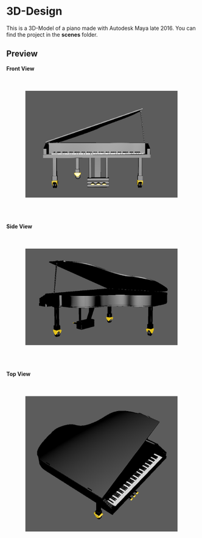 # 3D-Design
 
This is a 3D-Model of a piano made with Autodesk Maya late 2016.
You can find the project in the <b>scenes</b> folder.

## Preview
<b>Front View</b><br>
<img src="./images/front-view.png" width="400" style="padding:50px;">

<b>Side View</b><br>
<img src="./images/side-view.png" width="400" style="padding:50px;">

<b>Top View</b><br>
<img src="./images/top-view.png" width="400" style="padding:50px;">
